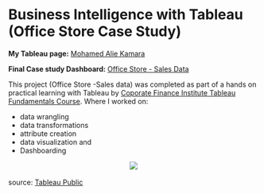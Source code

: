 
# Business Intelligence with Tableau (Office Store Case Study)    

<!-- Link to my Tableau Link--> 
**My Tableau page:** [Mohamed Alie Kamara](https://public.tableau.com/app/profile/mohamed.alie.kamara6326)

**Final Case study Dashboard:** [Office Store - Sales Data](https://kmohamedalie.github.io/Business-Intelligence-Tableau/)


<div> 

This project (Office Store -Sales data) was completed as part of a hands on practical learning with Tableau by [Coporate Finance Institute Tableau Fundamentals Course](https://learn.corporatefinanceinstitute.com/course/tableau-fundamentals). 
Where I worked on:
 -  data wrangling
 -  data transformations
 -  attribute creation
 -  data visualization and 
 -  Dashboarding 
</div> 
  </a>

 <div align="center">
  <a href="https://kmohamedalie.github.io/Business-Intelligence-Tableau/>
      <div
        class="tableauPlaceholder"
        id="viz1692836113500"
        style="position: relative"
      >
        <noscript
          ><a href="#"
            ><img
              alt=" "
              src="https:&#47;&#47;public.tableau.com&#47;static&#47;images&#47;Ta&#47;TableauFundamentals_16927816340900&#47;SalesDashboard&#47;1_rss.png"
              style="border: none" /></a></noscript
        ><object class="tableauViz" style="display: none">
          <param name="host_url" value="https%3A%2F%2Fpublic.tableau.com%2F" />
          <param name="embed_code_version" value="3" />
          <param name="site_root" value="" />
          <param
            name="name"
            value="TableauFundamentals_16927816340900&#47;SalesDashboard"
          />
          <param name="tabs" value="yes" />
          <param name="toolbar" value="yes" />
          <param
            name="static_image"
            value="https:&#47;&#47;public.tableau.com&#47;static&#47;images&#47;Ta&#47;TableauFundamentals_16927816340900&#47;SalesDashboard&#47;1.png"
          />
          <param name="animate_transition" value="yes" />
          <param name="display_static_image" value="yes" />
          <param name="display_spinner" value="yes" />
          <param name="display_overlay" value="yes" />
          <param name="display_count" value="yes" />
          <param name="language" value="en-GB" />
        </object>
      </div>
     
<br>


<div align="left">
source: <a href="https://public.tableau.com/app/profile/mohamed.alie.kamara6326/viz/TableauFundamentals_16927816340900/SalesDashboard">Tableau Public</a>
</div>
